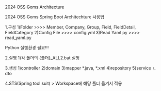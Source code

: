 2024 OSS Goms Architecture

2024 OSS Goms Spring Boot Architechture 사용법

1.구성
 1)Folder >>>> Member, Company, Group, Field, FieldDetail, FieldCategory
 2)Config File >>>> config.yml
 3)Read Yaml py >>>> read_yaml.py

Python 실행환경 필요!!!

2.실행
 1)각 폴더의 {폴더}_ALL2.bat 실행
 
3.생성
 1)controller
 2)domain
 3)mapper
   *.java, *.xml
 4)repository
 5)service
   ㄴ dto

4.STS(Spring tool suit) > Workspace에 해당 폴더 옮겨서 적용

